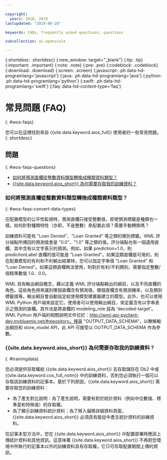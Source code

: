 ```yaml
---

copyright:
  years: 2018, 2019
lastupdated: "2019-06-28"

keywords: FAQs, frequently asked questions, questions

subcollection: ai-openscale

---
```


{:shortdesc: .shortdesc}
{:new_window: target="_blank"}
{:tip: .tip}
{:important: .important}
{:note: .note}
{:pre: .pre}
{:codeblock: .codeblock}
{:download: .download}
{:screen: .screen}
{:javascript: .ph data-hd-programlang='javascript'}
{:java: .ph data-hd-programlang='java'}
{:python: .ph data-hd-programlang='python'}
{:swift: .ph data-hd-programlang='swift'}
{:faq: data-hd-content-type='faq'}

# 常見問題 (FAQ)
{: #wos-faqs}

您可以在這裡找到來自 {{site.data.keyword.aios_full}} 使用者的一些常見問題。
{: shortdesc}

## 問題
{: #wos-faqs-questions}

- [如何將預測直欄從整數資料類型轉換成種類資料類型？](#wos-faqs-convert-data-types)
- [{{site.data.keyword.aios_short}} 為何需要存取我的訓練資料？](#trainingdata)

### 如何將預測直欄從整數資料類型轉換成種類資料類型？
{: #wos-faqs-convert-data-types}

在配置模型的公平性監視時，預測直欄只接受整數值，即使預測標籤是種類也一樣。如何針對種類特性（亦即，不是整數）來配置此項？需要手動轉換嗎？ 

訓練資料可能有 "Loan Denied"、"Loan Granted" 等之類的類別標籤。WML 評分端點所傳回的預測值會是 "0.0"、"1.0" 等之類的值。評分端點也有一個選用直欄，其中含有以文字表示的預測。例如，如果 prediction=1.0，則 predictionLabel 直欄的值可能是 "Loan Granted"。如果這類直欄是可用的，則在配置模型的有利和不利輸出結果時，您可以指定字串值 "Loan Granted" 和 "Loan Denied"。如果這類直欄無法使用，則對於有利/不利類別，需要指定整數/倍精準數值 1.0、0.0。

WML 具有輸出綱目概念，藉以定義 WML 評分端點輸出的綱目，以及不同直欄的角色。這些角色用來識別哪個直欄含有預測值，哪個直欄含有預測機率，以及類別標籤值等。輸出綱目會自動設定給使用模型建置器建立的模型。此外，也可以使用 WML Python 用戶端來設定它。使用者可以使用輸出綱目，來定義含有以字串表示之預測的直欄。其作法是將直欄的 modeling_role 設為 'decoded-target'。WML Python 用戶端的相關說明文件位於：http://wml-api-pyclient-dev.mybluemix.net/#repository。搜尋 "OUTPUT_DATA_SCHEMA"，以瞭解輸出綱目和 store_model API，此 API 可接受以 OUTPUT_DATA_SCHEMA 作為參數。

### {{site.data.keyword.aios_short}} 為何需要存取我的訓練資料？
{: #trainingdata}

您必須提供存取權給 {{site.data.keyword.aios_short}} 去存取儲存在 Db2 中或 {{site.data.keyword.cos_full_notm}} 中的訓練資料，否則您必須執行一個可以存取該訓練資料的記事本。基於下列原因，{{site.data.keyword.aios_short}} 需要存取您的訓練資料：

- 為了產生對比說明：為了產生說明，需要有對於統計資料（例如中位數值、標準差和特殊值）的存取權。
- 為了顯示訓練資料統計資料：為了移入偏移詳細資料頁面，{{site.data.keyword.aios_short}} 必須具有能從中產生統計資料的訓練資料。

<!---
- To compute drift: Training data is required to build the drift detection model.
- To identify and suggest features to monitor for fairness: {{site.data.keyword.aios_short}} needs access to training data to suggest reference and monitored ranges.
--->

在記事本型方法中，您在 {{site.data.keyword.aios_short}} 中配置部署時應該上傳統計資料和其他資訊。這意味著 {{site.data.keyword.aios_short}} 不再對您環境中所執行的記事本以外的訓練資料具有存取權。它只可存取配置期間上傳的資訊。


